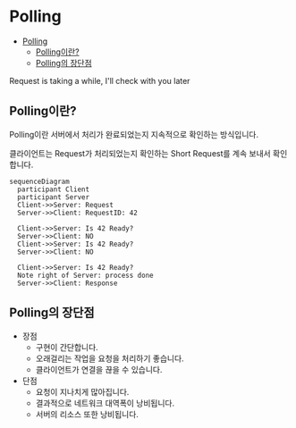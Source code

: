 # Polling

- [Polling](#polling)
  - [Polling이란?](#polling이란)
  - [Polling의 장단점](#polling의-장단점)

Request is taking a while, I'll check with you later

## Polling이란?

Polling이란 서버에서 처리가 완료되었는지 지속적으로 확인하는 방식입니다.

클라이언트는 Request가 처리되었는지 확인하는 Short Request를 계속 보내서 확인합니다.

```mermaid
sequenceDiagram
  participant Client
  participant Server
  Client->>Server: Request
  Server->>Client: RequestID: 42

  Client->>Server: Is 42 Ready?
  Server->>Client: NO
  Client->>Server: Is 42 Ready?
  Server->>Client: NO

  Client->>Server: Is 42 Ready?
  Note right of Server: process done
  Server->>Client: Response
```

## Polling의 장단점

* 장점
  * 구현이 간단합니다.
  * 오래걸리는 작업을 요청을 처리하기 좋습니다.
  * 클라이언트가 연결을 끊을 수 있습니다.
* 단점
  * 요청이 지나치게 많아집니다.
  * 결과적으로 네트워크 대역폭이 낭비됩니다.
  * 서버의 리소스 또한 낭비됩니다.